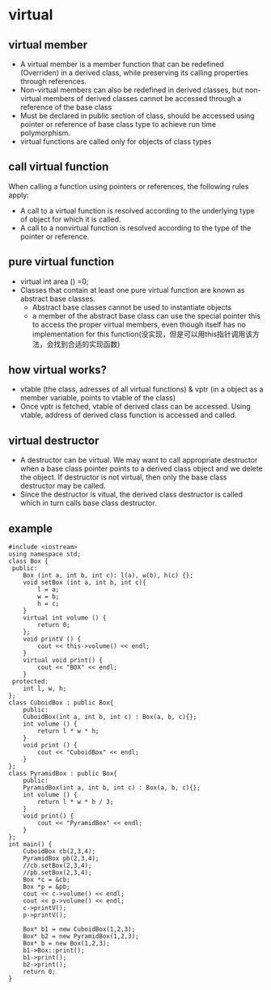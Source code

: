 # virtual
## virtual member
* A virtual member is a member function that can be redefined (Overriden) in a derived class, while preserving its calling properties through references.
* Non-virtual members can also be redefined in derived classes, but non-virtual members of derived classes cannot be accessed through a reference of the base class
* Must be declared in public section of class, should be accessed using pointer or reference of base class type to achieve run time polymorphism.
* virtual functions are called only for objects of class types

## call virtual function
When calling a function using pointers or references, the following rules apply:
* A call to a virtual function is resolved according to the underlying type of object for which it is called.
* A call to a nonvirtual function is resolved according to the type of the pointer or reference.

## pure virtual function
* virtual int area () =0;
* Classes that contain at least one pure virtual function are known as abstract base classes.
  * Abstract base classes cannot be used to instantiate objects
  * a member of the abstract base class can use the special pointer this to access the proper virtual members, even though itself has no implementation for this function(没实现，但是可以用this指针调用该方法，会找到合适的实现函数)

## how virtual works?
* vtable (the class, adresses of all virtual functions) & vptr (in a object as a member variable, points to vtable of the class)
* Once vptr is fetched, vtable of derived class can be accessed. Using vtable, address of derived class function is accessed and called.

## virtual destructor
* A destructor can be virtual. We may want to call appropriate destructor when a base class pointer points to a derived class object and we delete the object. If destructor is not virtual, then only the base class destructor may be called. 
* Since the destructor is vitual, the derived class destructor is called which in turn calls base class destructor.

## example
```
#include <iostream>
using namespace std;
class Box {
 public:
	Box (int a, int b, int c): l(a), w(b), h(c) {};
	void setBox (int a, int b, int c){
		l = a;
		w = b;
		h = c;
	}
	virtual int volume () {
		return 0;
	};
	void printV () {
		cout << this->volume() << endl;
	}
	virtual void print() {
		cout << "BOX" << endl;
	}
 protected:
	int l, w, h;
};
class CuboidBox : public Box{
    public:
	CuboidBox(int a, int b, int c) : Box(a, b, c){};
	int volume () {
		return l * w * h;
	}
	void print () {
		cout << "CuboidBox" << endl;
	}
};
class PyramidBox : public Box{
    public:
	PyramidBox(int a, int b, int c) : Box(a, b, c){};
	int volume () {
		return l * w * h / 3;
	}
	void print() {
		cout << "PyramidBox" << endl;
	}
};
int main() {
	CuboidBox cb(2,3,4);
	PyramidBox pb(2,3,4);
	//cb.setBox(2,3,4);
	//pb.setBox(2,3,4);
	Box *c = &cb;
	Box *p = &pb;
	cout << c->volume() << endl;
	cout << p->volume() << endl;
	c->printV();
	p->printV();

	Box* b1 = new CuboidBox(1,2,3);
	Box* b2 = new PyramidBox(1,2,3);
	Box* b = new Box(1,2,3);
	b1->Box::print();
	b1->print();
	b2->print();
	return 0;
}
```
